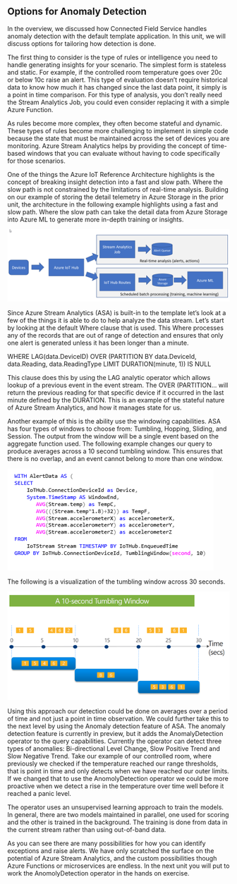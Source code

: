 ## Options for Anomaly Detection

In the overview, we discussed how Connected Field Service handles anomaly detection with the default template application. In this unit, we will discuss options for tailoring how detection is done. 

The first thing to consider is the type of rules or intelligence you need to handle generating insights for your scenario.  The simplest form is stateless and static.  For example, if the controlled room temperature goes over 20c or below 10c raise an alert.  This type of evaluation doesn’t require historical data to know how much it has changed since the last data point, it simply is a point in time comparison.  For this type of analysis, you don’t really need the Stream Analytics Job, you could even consider replacing it with a simple Azure Function. 

As rules become more complex, they often become stateful and dynamic.  These types of rules become more challenging to implement in simple code because the state that must be maintained across the set of devices you are monitoring.  Azure Stream Analytics helps by providing the concept of time-based windows that you can evaluate without having to code specifically for those scenarios. 

One of the things the Azure IoT Reference Architecture highlights is the concept of breaking insight detection into a fast and slow path.  Where the slow path is not constrained by the limitations of real-time analysis.  Building on our example of storing the detail telemetry in Azure Storage in the prior unit, the architecture in the following example highlights using a fast and slow path.  Where the slow path can take the detail data from Azure Storage into Azure ML to generate more in-depth training or insights.

![Fast and slow path diagram](../media/1-ie-unit5.png)
 
 
Since Azure Stream Analytics (ASA) is built-in to the template let’s look at a few of the things it is able to do to help analyze the data stream.  Let’s start by looking at the default Where clause that is used.  This Where processes any of the records that are out of range of detection and ensures that only one alert is generated unless it has been longer than a minute.  

WHERE LAG(data.DeviceID) OVER (PARTITION BY data.DeviceId, data.Reading, data.ReadingType LIMIT DURATION(minute, 1)) IS NULL 

This clause does this by using the LAG analytic operator which allows lookup of a previous event in the event stream.  The OVER (PARTITION… will return the previous reading for that specific device if it occurred in the last minute defined by the DURATION.  This is an example of the stateful nature of Azure Stream Analytics, and how it manages state for us. 

Another example of this is the ability use the windowing capabilities.  ASA has four types of windows to choose from: Tumbling, Hopping, Sliding, and Session. The output from the window will be a single event based on the aggregate function used. The following example changes our query to produce averages across a 10 second tumbling window.  This ensures that there is no overlap, and an event cannot belong to more than one window.  

![Windows Output](../media/2-ie-unit5.png)
 
The following is a visualization of the tumbling window across 30 seconds.

![Windows Output](../media/3-ie-unit5.png)
 
Using this approach our detection could be done on averages over a period of time and not just a point in time observation.  We could further take this to the next level by using the Anomaly detection feature of ASA. 
The anomaly detection feature is currently in preview, but it adds the AnomalyDetection operator to the query capabilities.  Currently the operator can detect three types of anomalies: Bi-directional Level Change, Slow Positive Trend and Slow Negative Trend.  Take our example of our controlled room, where previously we checked if the temperature reached our range thresholds, that is point in time and only detects when we have reached our outer limits.  If we changed that to use the AnomolyDetection operator we could be more proactive when we detect a rise in the temperature over time well before it reached a panic level. 

The operator uses an unsupervised learning approach to train the models.  In general, there are two models maintained in parallel, one used for scoring and the other is trained in the background. The training is done from data in the current stream rather than using out-of-band data. 

As you can see there are many possibilities for how you can identify exceptions and raise alerts.  We have only scratched the surface on the potential of Azure Stream Analytics, and the custom possibilities though Azure Functions or microservices are endless.  In the next unit you will put to work the AnomolyDetection operator in the hands on exercise. 